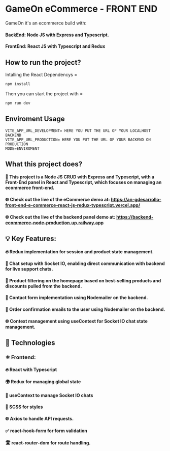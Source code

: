 # GameOn eCommerce - FRONT END

GameOn it's an ecommerce build with:

#### BackEnd: Node JS with Express and Typescript.
#### FrontEnd: React JS with Typescript and Redux

## How to run the project?

Intalling the React Dependencys =
```bash
npm install
```

Then you can start the project with =

```bash
npm run dev
```

## Enviroment Usage

```
VITE_APP_URL_DEVELOPMENT= HERE YOU PUT THE URL OF YOUR LOCALHOST BACKEND
VITE_APP_URL_PRODUCTION= HERE YOU PUT THE URL OF YOUR BACKEND ON PRODUCTION
MODE=ENVIROMENT

```

## What this project does?

#### 🚀 This project is a Node JS CRUD with Express and Typescript, with a Front-End panel in React and Typescript, which focuses on managing an ecommerce front-end.

####  🌐 Check out the live of the eCommerce demo at: https://an-gdesarrollo-front-end-e-commerce-react-js-redux-typescript.vercel.app/
####  🌐 Check out the live of the backend panel demo at: https://backend-ecommerce-node-production.up.railway.app

##  💡 Key Features:


#### 🔥 Redux implementation for session and product state management.
#### 💬 Chat setup with Socket IO, enabling direct communication with backend for live support chats.
#### 🚀 Product filtering on the homepage based on best-selling products and discounts pulled from the backend.
#### 📧 Contact form implementation using Nodemailer on the backend.
#### 📨 Order confirmation emails to the user using Nodemailer on the backend.
#### 🌐 Context management using useContext for Socket IO chat state management.

## 🚀 Technologies
### ⚛️ Frontend:
#### 🔥 React with Typescript
#### 🌍 Redux for managing global state
#### 💬 useContext to manage Socket IO chats
#### 💅 SCSS for styles
#### 🌐 Axios to handle API requests.
#### ✅ react-hook-form for form validation
#### 🛣️ react-router-dom for route handling.
